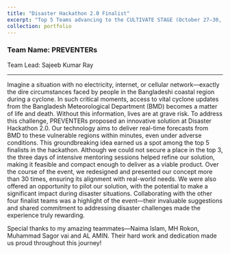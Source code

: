 ```yaml
---
title: "Disaster Hackathon 2.0 Finalist"
excerpt: "Top 5 Teams advancing to the CULTIVATE STAGE (October 27–30, 2024) at CCDB Climate Centre, Gazipur. <img src='/files/Preventers.jpg'>"
collection: portfolio
---
```


<h3> Team Name: PREVENTERs </h3>
Team Lead: Sajeeb Kumar Ray

---

Imagine a situation with no electricity, internet, or cellular network—exactly the dire circumstances faced by people in the Bangladeshi coastal region during a cyclone. In such critical moments, access to vital cyclone updates from the Bangladesh Meteorological Department (BMD) becomes a matter of life and death. Without this information, lives are at grave risk.
To address this challenge, PREVENTERs proposed an innovative solution at Disaster Hackathon 2.0. Our technology aims to deliver real-time forecasts from BMD to these vulnerable regions within minutes, even under adverse conditions.
This groundbreaking idea earned us a spot among the top 5 finalists in the hackathon. Although we could not secure a place in the top 3, the three days of intensive mentoring sessions helped refine our solution, making it feasible and compact enough to deliver as a viable product. Over the course of the event, we redesigned and presented our concept more than 30 times, ensuring its alignment with real-world needs.
We were also offered an opportunity to pilot our solution, with the potential to make a significant impact during disaster situations. Collaborating with the other four finalist teams was a highlight of the event—their invaluable suggestions and shared commitment to addressing disaster challenges made the experience truly rewarding.

Special thanks to my amazing teammates—Naima Islam, MH Rokon, Muhammad Sagor vai and AL AMIN. Their hard work and dedication made us proud throughout this journey!